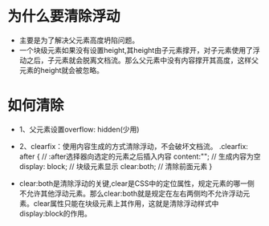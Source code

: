   # 为什么要清除浮动
  - 主要是为了解决父元素高度坍陷问题。
  - 一个块级元素如果没有设置height,其height由子元素撑开，对子元素使用了浮动之后，子元素就会脱离文档流。那么父元素中没有内容撑开其高度，这样父元素的height就会被忽略。

  # 如何清除

  - 1、父元素设置overflow: hidden(少用)

  - 2、clearfix：使用内容生成的方式清除浮动，不会破坏文档流。
    .clearfix: after { 	 // :after选择器向选定的元素之后插入内容
        content:""; 	 // 生成内容为空
        display: block;  // 块级元素显示
        clear:both; 	 // 清除前面元素
    }

  - clear:both是清除浮动的关键,clear是CSS中的定位属性，规定元素的哪一侧不允许其他浮动元素。那么clear:both就是规定在左右两侧均不允许浮动元素。clear属性只能在块级元素上其作用，这就是清除浮动样式中display:block的作用。

